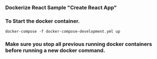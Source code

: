 ### Dockerize React Sample "Create React App"

### To Start the docker container.

`docker-compose -f docker-compose-development.yml up`

### Make sure you stop all previous running docker containers before running a new docker command.
